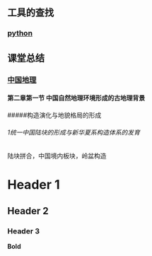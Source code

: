 ## 工具的查找 
### [python](https://github.com/lara4535/lara4535.github.io/projects/1)

## 课堂总结
### [中国地理](https://github.com/lara4535/lara4535.github.io/projects/2)
#### 第二章第一节 中国自然地理环境形成的**古地理背景**
#####构造演化与地貌格局的形成
###### 1统一中国陆块的形成与新华夏系构造体系的发育
陆块拼合，中国境内板块，岭盆构造


#
#
# Header 1
## Header 2
### Header 3
**Bold** 
